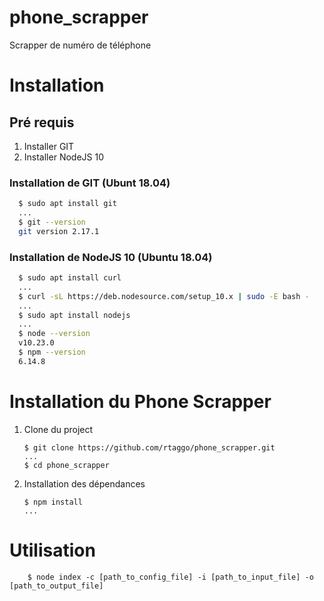 # phone_scrapper

Scrapper de numéro de téléphone

# Installation

## Pré requis

1. Installer GIT
1. Installer NodeJS 10

### Installation de GIT (Ubunt 18.04)

```sh
  $ sudo apt install git
  ...
  $ git --version
  git version 2.17.1
```

### Installation de NodeJS 10 (Ubuntu 18.04)

```sh
  $ sudo apt install curl
  ...
  $ curl -sL https://deb.nodesource.com/setup_10.x | sudo -E bash -
  ...
  $ sudo apt install nodejs
  ...
  $ node --version
  v10.23.0
  $ npm --version
  6.14.8
```

# Installation du Phone Scrapper

1.  Clone du project

        $ git clone https://github.com/rtaggo/phone_scrapper.git
        ...
        $ cd phone_scrapper

1.  Installation des dépendances

        $ npm install
        ...

# Utilisation

        $ node index -c [path_to_config_file] -i [path_to_input_file] -o [path_to_output_file]
